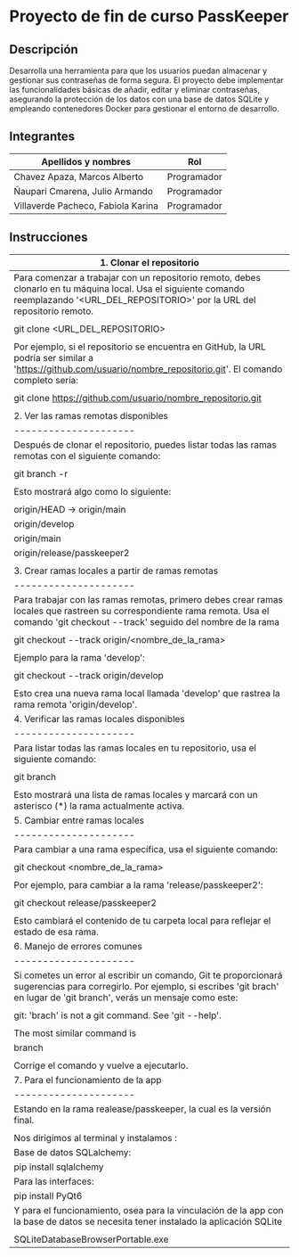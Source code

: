 # Proyecto de fin de curso PassKeeper
## Descripción
Desarrolla una herramienta para que los usuarios puedan almacenar y gestionar
sus contraseñas de forma segura. El proyecto debe implementar las
funcionalidades básicas de añadir, editar y eliminar contraseñas, asegurando la
protección de los datos con una base de datos SQLite y empleando
contenedores Docker para gestionar el entorno de desarrollo.
## Integrantes 
| Apellidos y nombres | Rol |
|---------------------|-----|
|Chavez Apaza, Marcos Alberto |    Programador    |
|Ñaupari Cmarena, Julio Armando |  Programador      |
|Villaverde Pacheco, Fabiola Karina  |    Programador    |

## Instrucciones
| 1. Clonar el repositorio |
| --------------------- |
| Para comenzar a trabajar con un repositorio remoto, debes clonarlo en tu máquina local. Usa el siguiente comando reemplazando '<URL_DEL_REPOSITORIO>' por la URL del repositorio remoto.|
|                                    |
|    git clone <URL_DEL_REPOSITORIO> |
|                   |
|Por ejemplo, si el repositorio se encuentra en GitHub, la URL podría ser similar a 'https://github.com/usuario/nombre_repositorio.git'. El comando completo sería:|
|                                               |
|    git clone https://github.com/usuario/nombre_repositorio.git   |
|                                    |
| 2. Ver las ramas remotas disponibles|
|---------------------|
|Después de clonar el repositorio, puedes listar todas las ramas remotas con el siguiente comando: |
|                      |
|    git branch -r     |
|                              |
|Esto mostrará algo como lo siguiente:   |
|                                  |
|    origin/HEAD -> origin/main    |
|   origin/develop   |
|    origin/main     |
|    origin/release/passkeeper2  |
|                |
| 3. Crear ramas locales a partir de ramas remotas|
|---------------------|
|Para trabajar con las ramas remotas, primero debes crear ramas locales que rastreen su correspondiente rama remota. Usa el comando 'git checkout --track' seguido del nombre de la rama| ||remota.                                  |
|                                                        |
|    git checkout --track origin/<nombre_de_la_rama>     |
|                                       |
|Ejemplo para la rama 'develop':        |
|                                       |
|   git checkout --track origin/develop |
|                            |
|Esto crea una nueva rama local llamada 'develop' que rastrea la rama remota 'origin/develop'.|
| 4. Verificar las ramas locales disponibles|
|---------------------|
|Para listar todas las ramas locales en tu repositorio, usa el siguiente comando:|
|     |
|   git branch      |
|                       |
|Esto mostrará una lista de ramas locales y marcará con un asterisco (*) la rama actualmente activa.  |
| 5. Cambiar entre ramas locales      |
|---------------------|
|Para cambiar a una rama específica, usa el siguiente comando:   |
|                                             |
|    git checkout <nombre_de_la_rama>        |
|              |
|Por ejemplo, para cambiar a la rama 'release/passkeeper2':   |
|                 |
|   git checkout release/passkeeper2        |
|                             |
|Esto cambiará el contenido de tu carpeta local para reflejar el estado de esa rama.|
| 6. Manejo de errores comunes |
|---------------------|
|Si cometes un error al escribir un comando, Git te proporcionará sugerencias para corregirlo. Por ejemplo, si escribes 'git brach' en lugar de 'git branch', verás un mensaje como este: |
|                                                 |
|    git: 'brach' is not a git command. See 'git --help'.   |
|                                    |
|    The most similar command is     |
|        branch                      |
|                                        |
|Corrige el comando y vuelve a ejecutarlo.|
| 7. Para el funcionamiento de la app|
|---------------------|
|Estando en la rama realease/passkeeper, la cual es la versión final.|
|                           |
|Nos dirigimos al terminal y instalamos :|
|Base de datos SQLalchemy:|
|    pip install sqlalchemy|
|Para las interfaces:|
|   pip install PyQt6|
|Y para el funcionamiento, osea para la vinculación de la app con la base de datos se necesita tener instalado la aplicación SQLite|
|                         |
|SQLiteDatabaseBrowserPortable.exe|
 
